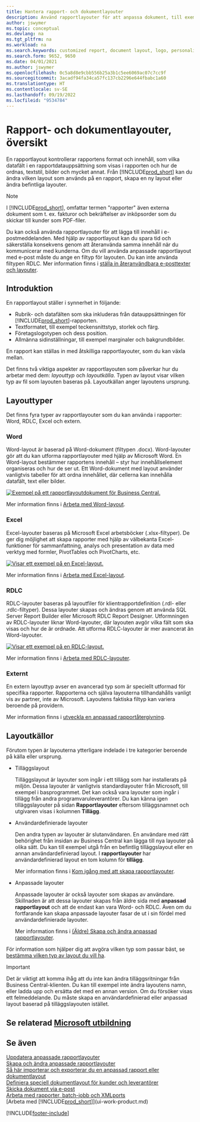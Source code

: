 ```yaml
---
title: Hantera rapport- och dokumentlayouter
description: Använd rapportlayouter för att anpassa dokument, till exempel för att anpassa teckensnitt, logotyp eller inställningar för de PDF-filer som du skickar till kunder.
author: jswymer
ms.topic: conceptual
ms.devlang: na
ms.tgt_pltfrm: na
ms.workload: na
ms.search.keywords: customized report, document layout, logo, personalize
ms.search.form: 9652, 9650
ms.date: 04/01/2021
ms.author: jswymer
ms.openlocfilehash: 0c5a8d8e9cbb556b25a3b1c5ee6069ac07c7cc9f
ms.sourcegitcommit: 3acadf94fa34ca57fc137cb2296e644fbabc1a60
ms.translationtype: HT
ms.contentlocale: sv-SE
ms.lasthandoff: 09/19/2022
ms.locfileid: "9534784"
---
```

# <a name="report-and-document-layouts-overview"></a>Rapport- och dokumentlayouter, översikt

En rapportlayout kontrollerar rapportens format och innehåll, som vilka datafält i en rapportdatauppsättning som visas i rapporten och hur de ordnas, textstil, bilder och mycket annat. Från [!INCLUDE[prod_short](includes/prod_short.md)] kan du ändra vilken layout som används på en rapport, skapa en ny layout eller ändra befintliga layouter.

> [!NOTE]  
> I [!INCLUDE[prod_short](includes/prod_short.md)], omfattar termen "rapporter" även externa dokument som t. ex. fakturor och bekräftelser av inköpsorder som du skickar till kunder som PDF-filer.

Du kan också använda rapportlayouter för att lägga till innehåll i e-postmeddelanden. Med hjälp av rapportlayout kan du spara tid och säkerställa konsekvens genom att återanvända samma innehåll när du kommunicerar med kunderna. Om du vill använda anpassade rapportlayout med e-post måste du ange en filtyp för layouten. Du kan inte använda filtypen RDLC. Mer information finns i [ställa in återanvändbara e-posttexter och layouter](admin-how-setup-email.md#set-up-reusable-email-texts-and-layouts). 

## <a name="introduction"></a>Introduktion

En rapportlayout ställer i synnerhet in följande:

* Rubrik- och datafälten som ska inkluderas från datauppsättningen för [!INCLUDE[prod_short](includes/prod_short.md)]-rapporten.
* Textformatet, till exempel teckensnittstyp, storlek och färg.
* Företagslogotypen och dess position.
* Allmänna sidinställningar, till exempel marginaler och bakgrundbilder.

En rapport kan ställas in med åtskilliga rapportlayouter, som du kan växla mellan. 

<!--You can use one of the built-in report layouts or you can create custom report layouts and assign them to your reports as needed. For more information, see [Create a Custom Report or Document Layout](ui-how-create-custom-report-layout.md).-->

Det finns två viktiga aspekter av rapportlayouten som påverkar hur du arbetar med dem: *layouttyp* och *layoutkälla*. Typen av layout visar vilken typ av fil som layouten baseras på. Layoutkällan anger layoutens ursprung.

## <a name="layout-types"></a>Layouttyper

Det finns fyra typer av rapportlayouter som du kan använda i rapporter: Word, RDLC, Excel och extern.

### <a name="word"></a>Word

Word-layout är baserad på Word-dokument (filtypen .docx). Word-layouter gör att du kan utforma rapportlayouter med hjälp av Microsoft Word. En Word-layout bestämmer rapportens innehåll – styr hur innehållselement organiseras och hur de ser ut. Ett Word-dokument med layout använder vanligtvis tabeller för att ordna innehållet, där cellerna kan innehålla datafält, text eller bilder.

[![Exempel på ett rapportlayoutdokument för Business Central.](media/word-layout-overview.png)](media/word-layout-overview.png#lightbox) 

<!--![Example of a word report layout document for Business Central.](media/nav_wordreportlayout_edit_in_word_example.png) -->

Mer information finns i [Arbeta med Word-layout](ui-how-add-fields-word-report-layout.md).

### <a name="excel"></a>Excel

Excel-layouter baseras på Microsoft Excel arbetsböcker (.xlsx-filtyper). De ger dig möjlighet att skapa rapporter med hjälp av välbekanta Excel-funktioner för sammanfattning, analys och presentation av data med verktyg med formler, PivotTables och PivotCharts, etc.

[![Visar ett exempel på en Excel-layout.](media/excel-layout-2.png)](media/excel-layout-2.png#lightbox)

Mer information finns i [Arbeta med Excel-layout](ui-excel-report-layouts.md).

### <a name="rdlc"></a>RDLC

RDLC-layouter baseras på layoutfiler för klientrapportdefinition (.rdl- eller .rdlc-filtyper). Dessa layouter skapas och ändras genom att använda SQL Server Report Builder eller Microsoft RDLC Report Designer. Utformningen av RDLC-layouter liknar Word-layouter, där layouten avgör vilka fält som ska visas och hur de är ordnade. Att utforma RDLC-layouter är mer avancerat än Word-layouter.

[![Visar ett exempel på en RDLC-layout.](media/rdlc-layout-overview.png)](media/rdlc-layout-overview.png#lightbox)

Mer information finns i [Arbeta med RDLC-layouter](ui-rdlc-report-layouts.md).

### <a name="external"></a>Externt

En extern layouttyp avser en avancerad typ som är speciellt utformad för specifika rapporter. Rapporterna och själva layouterna tillhandahålls vanligt vis av partner, inte av Microsoft. Layoutens faktiska filtyp kan variera beroende på providern.

Mer information finns i [utveckla en anpassad rapportåtergivning](/dynamics365/business-central/dev-itpro/developer/devenv-report-custom-render).

## <a name="layout-sources"></a>Layoutkällor

Förutom typen är layouterna ytterligare indelade i tre kategorier beroende på källa eller ursprung.

* Tilläggslayout

   Tilläggslayout är layouter som ingår i ett tillägg som har installerats på miljön. Dessa layouter är vanligtvis standardlayouter från Microsoft, till exempel i basprogrammet. Det kan också vara layouter som ingår i tillägg från andra programvaruleverantörer. Du kan känna igen tilläggslayouter på sidan **Rapportlayouter** eftersom tilläggsnamnet och utgivaren visas i kolumnen **Tillägg**.

* Användardefinierade layouter

   Den andra typen av layouter är slutanvändaren. En användare med rätt behörighet från insidan av Business Central kan lägga till nya layouter på olika sätt. Du kan till exempel utgå från en befintlig tilläggslayout eller en annan användardefinierad layout. I **rapportlayouter** har användardefinierad layout en tom kolumn för **tillägg**.

   Mer information finns i [Kom igång med att skapa rapportlayouter](ui-get-started-layouts.md).

* Anpassade layouter

  Anpassade layouter är också layouter som skapas av användare. Skillnaden är att dessa layouter skapas från äldre sida med **anpassad rapportlayout** och att de endast kan vara Word- och RDLC. Även om du fortfarande kan skapa anpassade layouter fasar de ut i sin fördel med användardefinierade layouter.

  Mer information finns i [(Äldre) Skapa och ändra anpassad rapportlayouter](ui-how-create-custom-report-layout.md).

För information som hjälper dig att avgöra vilken typ som passar bäst, se [bestämma vilken typ av layout du vill ha](ui-get-started-layouts.md#decide).

> [!IMPORTANT]
> Det är viktigt att komma ihåg att du inte kan ändra tilläggsritningar från Business Central-klienten. Du kan till exempel inte ändra layoutens namn, eller ladda upp och ersätta det med en annan version. Om du försöker visas ett felmeddelande. Du måste skapa en användardefinierad eller anpassad layout baserad på tilläggslayouten istället.

<!--
### Built-in and custom report layouts



[!INCLUDE[prod_short](includes/prod_short.md)] includes several built-in layouts. Built-in layouts are predefined layouts that are designed for specific reports. [!INCLUDE[prod_short](includes/prod_short.md)] reports will have a built-in layout as either an RDLC report layout, Word report layout, or in some cases both. You can’t modify a built-in report layout from [!INCLUDE[prod_short](includes/prod_short.md)] but you use them as a starting point for building your own custom report layouts.

Custom layouts are report layouts that you design to change the appearance of a report. You typically create a custom layout based on a built-in layout, but you can create them from scratch or from a copy of an existing custom layout. Custom layouts enable you to have multiple layouts for the same report, which you switch among as needed. For example, you can have different layouts for each [!INCLUDE[prod_short](includes/prod_short.md)] company, or you can have different layouts for the same company for specific occasions or events, like a special campaign or holiday season.


Deciding on whether to use a Word, Excel, or RDLC layout type will depend on how you want the generated report to look and your knowledge of tools for creating the layouts, like Word, Excel, and SQL Server Report Builder.

* The general design concepts for Word and RDLC layouts are similar. However each type has certain design features that affect how the generated report appears in [!INCLUDE[prod_short](includes/prod_short.md)]. This means that the same report might look different when using the Word report layout compared to the RDLC report layout.

* The process for setting up Word, Excel, and RDLC report layouts on reports is the same. The main difference is in the way you modify the layouts. Word and especially Excel layouts are typically easier to create and modify than RDLC report layouts because you use Word and Excel. RDLC report layouts are modified by using SQL Server Report builder, which targets more advanced users.

* Not all reports and document have a dataset that is optimized for use with an Excel layout. For example, aggregations and complex calculations work best with RDLC or Word layouts. The same is true for documents.

For information about how to switch the layout currently used on a report, see [Set the Layout Used by a Report](ui-set-report-layout.md).

-->



## <a name="see-related-microsoft-training"></a>Se relaterad [Microsoft utbildning](/training/modules/change-documents-dynamics-365-business-central/index)

## <a name="see-also"></a>Se även

[Uppdatera anpassade rapportlayouter](ui-update-report-layouts.md)  
[Skapa och ändra anpassade rapportlayouter](ui-how-create-custom-report-layout.md)  
[Så här importerar och exporterar du en anpassad rapport eller dokumentlayout](ui-how-import-and-export-report-layout.md)  
[Definiera speciell dokumentlayout för kunder och leverantörer](ui-define-customer-vendor-document-layouts.md)  
[Skicka dokument via e-post](ui-how-send-documents-email.md)  
[Arbeta med rapporter, batch-jobb och XMLports](ui-work-report.md)  
[Arbeta med [!INCLUDE[prod_short](includes/prod_short.md)]](ui-work-product.md)  


[!INCLUDE[footer-include](includes/footer-banner.md)]
